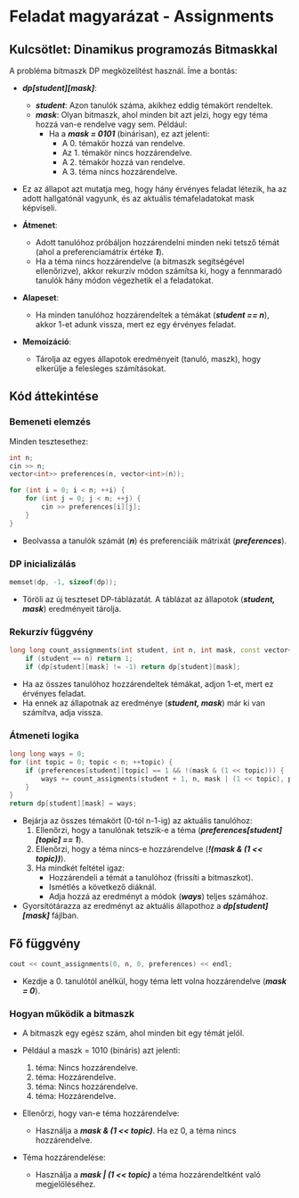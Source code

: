 # Feladat magyarázat - Assignments

## Kulcsötlet: Dinamikus programozás Bitmaskkal
A probléma bitmaszk DP megközelítést használ. Íme a bontás:

- ***dp[student][mask]***:
  - ***student***: Azon tanulók száma, akikhez eddig témakört rendeltek.
  - ***mask***: Olyan bitmaszk, ahol minden bit azt jelzi, hogy egy téma hozzá van-e rendelve vagy sem. Például:
    - Ha a ***mask = 0101*** (binárisan), ez azt jelenti:
      - A 0. témakör hozzá van rendelve.
      - Az 1. témakör nincs hozzárendelve.
      - A 2. témakör hozzá van rendelve.
      - A 3. téma nincs hozzárendelve.

- Ez az állapot azt mutatja meg, hogy hány érvényes feladat létezik, ha az adott hallgatónál vagyunk, és az aktuális témafeladatokat mask képviseli.

- **Átmenet**:
  - Adott tanulóhoz próbáljon hozzárendelni minden neki tetsző témát (ahol a preferenciamátrix értéke ***1***).
  - Ha a téma nincs hozzárendelve (a bitmaszk segítségével ellenőrizve), akkor rekurzív módon számítsa ki, hogy a fennmaradó tanulók hány módon végezhetik el a feladatokat.
- **Alapeset**:
  - Ha minden tanulóhoz hozzárendeltek a témákat (***student == n***), akkor 1-et adunk vissza, mert ez egy érvényes feladat.
- **Memoizáció**:
  - Tárolja az egyes állapotok eredményeit (tanuló, maszk), hogy elkerülje a felesleges számításokat.

## Kód áttekintése
### Bemeneti elemzés

Minden tesztesethez:
```c++
int n;
cin >> n;
vector<int>> preferences(n, vector<int>(n));

for (int i = 0; i < n; ++i) {
    for (int j = 0; j < n; ++j) {
        cin >> preferences[i][j];
    }
}
```
- Beolvassa a tanulók számát (***n***) és preferenciáik mátrixát (***preferences***).

### DP inicializálás
```c++
memset(dp, -1, sizeof(dp));
```
- Töröli az új teszteset DP-táblázatát. A táblázat az állapotok (***student, mask***) eredményeit tárolja.

### Rekurzív függvény
```c++
long long count_assignments(int student, int n, int mask, const vector<vector<int>>& preferences) {
    if (student == n) return 1;
    if (dp[student][mask] != -1) return dp[student][mask];
```

- Ha az összes tanulóhoz hozzárendeltek témákat, adjon 1-et, mert ez érvényes feladat.
- Ha ennek az állapotnak az eredménye (***student, mask***) már ki van számítva, adja vissza.

### Átmeneti logika
```c++
long long ways = 0;
for (int topic = 0; topic < n; ++topic) {
    if (preferences[student][topic] == 1 && !(mask & (1 << topic))) {
        ways += count_assigments(student + 1, n, mask | (1 << topic), preferences);
    }  
}
return dp[student][mask] = ways;
```
- Bejárja az összes témakört (0-tól n-1-ig) az aktuális tanulóhoz:
  1. Ellenőrzi, hogy a tanulónak tetszik-e a téma (***preferences[student][topic] == 1***).
  2. Ellenőrzi, hogy a téma nincs-e hozzárendelve (***!(mask & (1 << topic))***).
  3. Ha mindkét feltétel igaz:
     - Hozzárendeli a témát a tanulóhoz (frissíti a bitmaszkot).
     - Ismétlés a következő diáknál.
     - Adja hozzá az eredményt a módok (***ways***) teljes számához.
- Gyorsítótárazza az eredményt az aktuális állapothoz a ***dp[student][mask]*** fájlban.

## Fő függvény
```c++
cout << count_assignments(0, n, 0, preferences) << endl;
```
- Kezdje a 0. tanulótól anélkül, hogy téma lett volna hozzárendelve (***mask = 0***).

### Hogyan működik a bitmaszk

- A bitmaszk egy egész szám, ahol minden bit egy témát jelöl.
- Például a maszk = 1010 (bináris) azt jelenti:
  1. téma: Nincs hozzárendelve.
  2. téma: Hozzárendelve.
  3. téma: Nincs hozzárendelve.
  4. téma: Hozzárendelve.

- Ellenőrzi, hogy van-e téma hozzárendelve:
  - Használja a ***mask & (1 << topic)***. Ha ez 0, a téma nincs hozzárendelve.
- Téma hozzárendelése:
  - Használja a ***mask | (1 << topic)*** a téma hozzárendeltként való megjelöléséhez.

